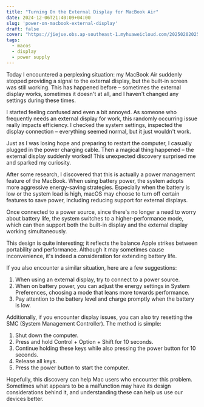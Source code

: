 ```yaml
---
title: "Turning On the External Display for MacBook Air"
date: 2024-12-06T21:40:09+04:00
slug: 'power-on-macbook-external-display'
draft: false
cover: "https://jiejue.obs.ap-southeast-1.myhuaweicloud.com/20250202025402372.webp"
tags:
  - macos
  - display
  - power supply
---
```


Today I encountered a perplexing situation: my MacBook Air suddenly stopped providing a signal to the external display, but the built-in screen was still working. This has happened before – sometimes the external display works, sometimes it doesn't at all, and I haven't changed any settings during these times.

<!--more-->

I started feeling confused and even a bit annoyed. As someone who frequently needs an external display for work, this randomly occurring issue really impacts efficiency. I checked the system settings, inspected the display connection – everything seemed normal, but it just wouldn't work.

Just as I was losing hope and preparing to restart the computer, I casually plugged in the power charging cable. Then a magical thing happened – the external display suddenly worked! This unexpected discovery surprised me and sparked my curiosity.

After some research, I discovered that this is actually a power management feature of the MacBook. When using battery power, the system adopts more aggressive energy-saving strategies. Especially when the battery is low or the system load is high, macOS may choose to turn off certain features to save power, including reducing support for external displays.

Once connected to a power source, since there's no longer a need to worry about battery life, the system switches to a higher-performance mode, which can then support both the built-in display and the external display working simultaneously.

This design is quite interesting; it reflects the balance Apple strikes between portability and performance. Although it may sometimes cause inconvenience, it's indeed a consideration for extending battery life.

If you also encounter a similar situation, here are a few suggestions:

1. When using an external display, try to connect to a power source.
2. When on battery power, you can adjust the energy settings in System Preferences, choosing a mode that leans more towards performance.
3. Pay attention to the battery level and charge promptly when the battery is low.

Additionally, if you encounter display issues, you can also try resetting the SMC (System Management Controller). The method is simple:
1. Shut down the computer.
2. Press and hold Control + Option + Shift for 10 seconds.
3. Continue holding these keys while also pressing the power button for 10 seconds.
4. Release all keys.
5. Press the power button to start the computer.

Hopefully, this discovery can help Mac users who encounter this problem. Sometimes what appears to be a malfunction may have its design considerations behind it, and understanding these can help us use our devices better.
